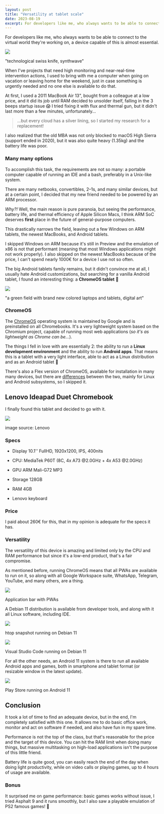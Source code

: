 ```yaml
---
layout: post
title: "Versatility at tablet scale"
date: 2023-08-19
excerpt: For developers like me, who always wants to be able to connect to the virtual world they're working on, a device capable of this is almost essential.
---
```


For developers like me, who always wants to be able to connect to the virtual world they're working on, a device capable of this is almost essential.

<div class="images-container">
  <div class="images">
    <img src="/assets/images/2023-08-19-versatility-at-tablet-scale/1.png"/>
  </div>
  <p class="desc">"technological swiss knife, synthwave"</p>
</div>

When I've projects that need high monitoring and near-real-time intervention actions, I used to bring with me a computer when going on vacation or leaving home for the weekend, just in case something is urgently needed and no one else is available to do that.

At first, I used a 2011 MacBook Air 13", bought from a colleague at a low price, and it did its job until RAM decided to unsolder itself, falling in the 3 beeps startup issue 😱
I tried fixing it with flux and thermal gun, but it didn't last more than a few minutes, unfortunately...
> ...but every cloud has a silver lining, so I started my research for a replacement!

I also realized that the old MBA was not only blocked to macOS High Sierra (support ended in 2020), but it was also quite heavy (1.35kg) and the battery life was poor.

### Many many options

To accomplish this task, the requirements are not so many: a portable computer capable of running an IDE and a bash, preferably in a Unix-like system.

There are many netbooks, convertibles, 2–1s, and many similar devices, but at a certain point, I decided that my new friend needed to be powered by an ARM processor.

*Why?!*
Well, the main reason is pure paranoia, but seeing the performance, battery life, and thermal efficiency of Apple Silicon Macs, I think ARM SoC deserves **first** place in the future of general-purpose computers.

This drastically narrows the field, leaving out a few Windows on ARM tablets, the newest MacBooks, and Android tablets.

I skipped Windows on ARM because it's still in Preview and the emulation of x86 is not that performant (meaning that most Windows applications might not work properly).
I also skipped on the newest MacBooks because of the price, I can't spend nearly 1000€ for a device I use not so often.

The big Android tablets family remains, but it didn't convince me at all, I usually hate Android customizations, but searching for a vanilla Android tablet, I found an interesting thing: a **ChromeOS tablet** 🤩

<div class="images-container">
  <div class="images">
    <img src="/assets/images/2023-08-19-versatility-at-tablet-scale/2.png"/>
  </div>
  <p class="desc">"a green field with brand new colored laptops and tablets, digital art"</p>
</div>

### ChromeOS

The [ChromeOS](https://it.wikipedia.org/wiki/Chrome_OS) operating system is maintained by Google and is preinstalled on all Chromebooks. It's a very lightweight system based on the Chromium project, capable of running most web applications (*so it's as lightweight as Chrome can be...*).

The things I fell in love with are essentially 2: the ability to run a **Linux development environment** and the ability to run **Android apps**. That means this is a tablet with a very light interface, able to act as a Linux distribution and as an Android tablet 🤯

There's also a Flex version of ChromeOS, available for installation in many many devices, but there are [differences](https://support.google.com/chromeosflex/answer/11542901?hl=IT) between the two, mainly for Linux and Android subsystems, so I skipped it.

## Lenovo Ideapad Duet Chromebook

I finally found this tablet and decided to go with it.

<div class="images-container">
  <div class="images">
    <img src="/assets/images/2023-08-19-versatility-at-tablet-scale/3.jpg"/>
  </div>
  <p class="desc">image source: Lenovo</p>
</div>

### Specs

* Display 10.1'' FullHD, 1920x1200, IPS, 400nits

* CPU: MediaTek P60T (8C, 4x A73 @2.0GHz + 4x A53 @2.0GHz)

* GPU ARM Mali-G72 MP3

* Storage 128GB

* RAM 4GB

* Lenovo keyboard

### Price

I paid about 260€ for this, that in my opinion is adequate for the specs it has.

### Versatility

The versatility of this device is amazing and limited only by the CPU and RAM performance but since it's a low-end product, that's a fair compromise.

As mentioned before, running ChromeOS means that all PWAs are available to run on it, so along with all Google Workspace suite, WhatsApp, Telegram, YouTube, and many others, are a thing.

<div class="images-container">
  <div class="images">
    <img src="/assets/images/2023-08-19-versatility-at-tablet-scale/4.png"/>
  </div>
  <p class="desc">Application bar with PWAs</p>
</div>

A Debian 11 distribution is available from developer tools, and along with it all Linux software, including IDE.

<div class="images-container">
  <div class="images">
    <img src="/assets/images/2023-08-19-versatility-at-tablet-scale/5.png"/>
  </div>
  <p class="desc">htop snapshot running on Debian 11</p>
</div>

<div class="images-container">
  <div class="images">
    <img src="/assets/images/2023-08-19-versatility-at-tablet-scale/6.png"/>
  </div>
  <p class="desc">Visual Studio Code running on Debian 11</p>
</div>

For all the other needs, an Android 11 system is there to run all available Android apps and games, both in smartphone and tablet format (or resizable window in the latest update).

<div class="images-container">
  <div class="images">
    <img src="/assets/images/2023-08-19-versatility-at-tablet-scale/7.png"/>
  </div>
  <p class="desc">Play Store running on Android 11</p>
</div>

## Conclusion

It took a lot of time to find an adequate device, but in the end, I'm completely satisfied with this one. It allows me to do basic office work, monitor and act on software if needed, and also have fun in my spare time.

Performance is not the top of the class, but that's reasonable for the price and the target of this device. You can hit the RAM limit when doing many things, but massive multitasking on high-load applications isn't the purpose of this little friend.

Battery life is quite good, you can easily reach the end of the day when doing light productivity, while on video calls or playing games, up to 4 hours of usage are available.

### Bonus

It surprised me on game performance: basic games works without issue, I tried Asphalt 9 and it runs smoothly, but I also saw a playable emulation of PS2 famous games! 🚀

